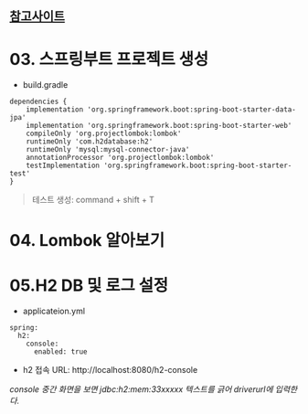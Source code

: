 ## [참고사이트](https://milenote.tistory.com/category/%EB%B0%B1%EC%97%94%EB%93%9C/JPA)


# 03. 스프링부트 프로젝트 생성

* build.gradle
~~~
dependencies {
    implementation 'org.springframework.boot:spring-boot-starter-data-jpa'
    implementation 'org.springframework.boot:spring-boot-starter-web'
    compileOnly 'org.projectlombok:lombok'
    runtimeOnly 'com.h2database:h2'
    runtimeOnly 'mysql:mysql-connector-java'
    annotationProcessor 'org.projectlombok:lombok'
    testImplementation 'org.springframework.boot:spring-boot-starter-test'
}
~~~

> 테스트 생성: command + shift + T

# 04. Lombok 알아보기

# 05.H2 DB 및 로그 설정

* applicateion.yml
~~~
spring:
  h2:
    console:
      enabled: true
~~~

* h2 접속 URL: http://localhost:8080/h2-console

*console 중간 화면을 보면 jdbc:h2:mem:33xxxxx 텍스트를 긁어 driverurl에 입력한다.*

